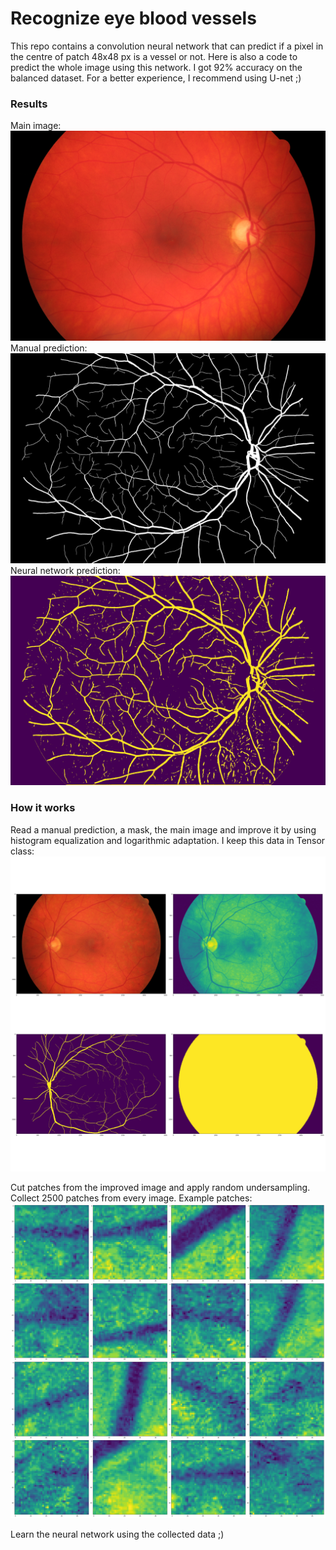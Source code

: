 # Recognize eye blood vessels
This repo contains a convolution neural network that can predict if a pixel in the centre of patch 48x48 px is a vessel or not. Here is also a code to predict the whole image using this network.
I got 92% accuracy on the balanced dataset. For a better experience, I recommend using U-net ;)

### Results
Main image:
![mainImage](data/image/44.jpg "Main Image")
Manual prediction:
![manualImage](data/manual/44.jpg "Manual Prediction")
Neural network prediction:
![nnImage](data/predicted_nn/44.jpg "NN Prediction")

### How it works
Read a manual prediction, a mask, the main image and improve it by using histogram equalization and logarithmic adaptation.
I keep this data in Tensor class:
![tensor](data/tensor.png "Tesnor")

Cut patches from the improved image and apply random undersampling. Collect 2500 patches from every image. 
Example patches:
![patches](data/patches.png "Patches")

Learn the neural network using the collected data ;)